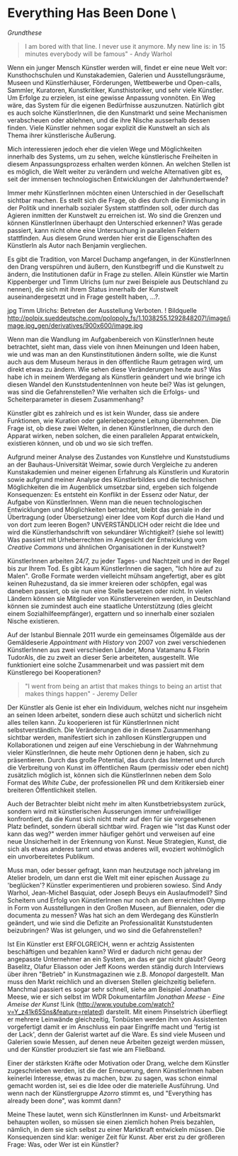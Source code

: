 # Everything Has Been Done \
  *Grundthese*

> I am bored with that line. I never use it anymore. My new line is: in 15 minutes everybody will be famous" - Andy Warhol

Wenn ein junger Mensch Künstler werden will, findet er eine neue Welt vor: Kunsthochschulen und Kunstakademien, Galerien und 
Ausstellungsräume, Museen und Künstlerhäuser, Förderungen, Wettbewerbe und Open-calls, Sammler, Kuratoren, Kunstkritiker, 
Kunsthistoriker, und sehr viele Künstler.  Um Erfolge zu erzielen, ist eine gewisse Anpassung vonnöten. Ein Weg wäre, das System 
für die eigenen Bedürfnisse auszunutzen. Natürlich gibt es auch solche KünstlerInnen, die den Kunstmarkt und seine Mechanismen verabscheuen 
oder ablehnen, und die ihre Nische ausserhalb dessen finden. Viele Künstler nehmen sogar explizit die Kunstwelt an sich als Thema ihrer 
künstlerische Äußerung.

Mich interessieren jedoch eher die vielen Wege und Möglichkeiten innerhalb des Systems, um zu sehen, welche künstlerische Freiheiten in diesem 
Anpassungsprozess erhalten werden können. An welchen Stellen ist es möglich, die Welt weiter zu verändern und welche Alternativen gibt es, 
seit der immensen technologischen Entwicklungen der Jahrhundertwende? 

Immer mehr KünstlerInnen möchten einen Unterschied in der Gesellschaft sichtbar machen. Es stellt sich die Frage, ob dies durch 
die Einmischung in der Politik und innerhalb sozialer System stattfinden soll, oder durch das Agieren inmitten der Kunstwelt zu erreichen ist. 
Wo sind die Grenzen und können KünstlerInnen überhaupt den Unterschied erkennen? Was gerade passiert, kann nicht ohne eine Untersuchung 
in parallelen Feldern stattfinden. Aus diesem Grund werden hier erst die Eigenschaften des KünstlerIn als Autor nach Benjamin vergliechen.

Es gibt die Tradition, von Marcel Duchamp angefangen, in der KünstlerInnen den Drang verspühren und äußern, den Kunstbegriff und die 
Kunstwelt zu ändern, die Institutionen dafür in Frage zu stellen. Allein Künstler wie Martin Kippenberger und Timm Ulrichs (um nur 
zwei Beispiele aus Deutschland zu nennen), die sich mit ihrem Status innerhalb der Kunstwelt auseinandergesetzt und in Frage gestellt haben, …?.

   jpg Timm Ulrichs: Betreten der Ausstellung Verboten.
   ! Bildquelle http://polpix.sueddeutsche.com/polopoly_fs/1.1038255.1292848207!/image/image.jpg_gen/derivatives/900x600/image.jpg

Wenn man die Wandlung im Aufgabenbereich von KünstlerInnen heute betrachtet, sieht man, dass viele von ihnen Meinungen und Ideen haben,
wie und was man an den Kunstinstitutionen ändern sollte, wie die Kunst auch aus dem Museum heraus in den öffentliche Raum getragen 
wird, um direkt etwas zu ändern. Wie sehen diese Veränderungen heute aus? Was habe ich in meinem Werdegang als Künstlerin geändert und wie 
bringe ich diesen Wandel den KunststudentenInnen von heute bei? Was ist gelungen, was sind die Gefahrenstellen? Wie verhalten sich die Erfolgs- und 
Scheiterparameter in diesem Zusammenhang?

Künstler gibt es zahlreich und es ist kein Wunder, dass sie andere Funktionen, wie Kuration oder galeriebezogene Leitung übernehmen. 
Die Frage ist, ob diese zwei Welten, in denen KünstlerInnen, die durch den Apparat wirken, neben solchen, die einen parallelen Apparat 
entwickeln, existieren können, und ob und wo sie sich treffen.

Aufgrund meiner Analyse des Zustandes von Kunstlehre und Kunststudiums an der Bauhaus-Universität Weimar, sowie durch Vergleiche zu 
anderen Kunstakademien und meiner eigenen Erfahrung als Künstlerin und Kuratorin sowie aufgrund meiner Analyse des Künstlerbildes und die 
technischen Möglichkeiten die im Augenblick umsetzbar sind, ergeben sich folgende Konsequenzen: Es entsteht ein Konflikt in der Essenz 
oder Natur, der Aufgabe von KünstlerInnen. Wenn man die neuen technologischen Entwicklungen und Möglichkeiten betrachtet, bleibt das 
geniale in der Übertragung (oder Übersetzung) einer Idee vom Kopf durch die Hand und von dort zum leeren Bogen? UNVERSTÄNDLICH oder 
reicht die Idee und wird die Künstlerhandschrift von sekundärer Wichtigkeit? (siehe sol lewitt) Was passiert mit Urheberrechten im Angesicht der 
Entwicklung vom *Creative Commons* und ähnlichen Organisationen in der Kunstwelt? 

KünstlerInnen arbeiten 24/7, zu jeder Tages- und Nachtzeit und in der Regel bis zur Ihrem Tod. Es gibt kaum KünstlerInnen die sagen, "Ich höre auf zu Malen". 
Große Formate werden vielleicht mühsam angefertigt, aber es gibt keinen Ruhezustand, da sie immer kreieren oder schöpfen, egal was daneben passiert, 
ob sie nun eine Stelle besetzen oder nicht. In vielen Ländern können sie Mitglieder von Künstlervereinen werden, in Deutschland können sie zumindest 
auch eine staatliche Unterstützung (dies gleicht einem Sozialhilfeempfänger), ergattern und so innerhalb einer sozialen Nische existieren.

Auf der Istanbul Biennale 2011 wurde ein gemeinsames Ölgemälde aus der Gemäldeserie *Appointment with History* von 2007 von zwei verschiedenen 
KünstlerInnen aus zwei verschieden Länder, Mona Vatamanu & Florin TudorAls, die zu zweit an dieser Serie arbeiteten, ausgestellt. 
Wie funktioniert eine solche Zusammenarbeit und was passiert mit dem Künstlerego bei Kooperationen?


> "I went from being an artist that makes things to being an artist that makes things happen" - Jeremy Deller


Der Künstler als Genie ist eher ein Individuum, welches nicht nur insgeheim an seinen Ideen arbeitet, sondern diese auch schützt und sicherlich 
nicht alles teilen kann. Zu kooperieren ist für KünstlerInnen nicht selbstverständlich. Die Veränderungen die in diesem Zusammenhang sichtbar 
werden, manifestiert sich in zahllosen Künstlergruppen und Kollaborationen und zeigen auf eine Verschiebung in der
Wahrnehmung vieler KünstlerInnen, die heute mehr Optionen denn je haben, sich zu präsentieren. Durch das große Potential, das durch das 
Internet und durch die Verbreitung von Kunst im öffentlichen Raum (permissiv oder eben nicht) zusätzlich möglich ist, können sich die KünstlerInnen 
neben dem Solo Format des *White Cube*, der professionellen PR und dem Kritikersieb einer breiteren Öffentlichkeit stellen.

Auch der Betrachter bleibt nicht mehr im alten Kunstbetriebsystem zurück, sondern wird mit künstlerischen Äusserungen immer unfreiwilliger 
konfrontiert, da die Kunst sich nicht mehr auf den für sie vorgesehenen Platz befindet, sondern überall sichtbar wird. Fragen wie "Ist das Kunst oder kann das weg?" 
werden immer häufiger gehört und verweisen auf eine neue Unsicherheit in der Erkennung von Kunst. Neue Strategien, Kunst, die sich als etwas anderes tarnt und 
etwas anderes will, evoziert wohlmöglich ein unvorbereitetes Publikum.  

Muss man, oder besser gefragt, kann man heutzutage noch jahrelang im Atelier brodeln, um dann erst die Welt mit einer epischen Aussage 
zu 'beglücken'? Künstler experimentieren und probieren sowieso. Sind Andy Warhol, Jean-Michel Basquiat, oder Joseph Beuys ein Auslaufmodell? 
Sind Scheitern und Erfolg von KünstlerInnen nur noch an dem erreichten Olymp in Form von Ausstellungen in den Großen Museen, auf Biennalen, 
oder die documenta zu messen? Was hat sich an dem Werdegang des KünstlerIn geändert, und wie sind die Defizite an Professionalität Kunststudenten 
beizubringen? Was ist gelungen, und wo sind die Gefahrenstellen?

Ist Ein Künstler erst ERFOLGREICH, wenn er achtzig Assistenten beschäftigen und bezahlen kann? Wird er dadurch nicht genau
der angepasste Unternehmer an ein System, an das er gar nicht glaubt? Georg Baselitz, Olafur Eliasson oder Jeff Koons werden ständig durch Interviews 
über ihren "Betrieb" in Kunstmagazinen wie z.B. *Monopol* dargestellt. Man muss den Markt  reichlich und an diversen Stellen gleichzeitig beliefern. 
Manchmal passiert es sogar sehr schnell, siehe am Beispiel Jonathan Meese, wie er sich selbst im WDR Dokumentarfilm *Jonathan Meese - Eine Ameise der Kunst* 
!Link (http://www.youtube.com/watch?v=Y_z41k65Sns&feature=related) darstellt. 
Mit einem Pinselstrich überfliegt er mehrere Leinwände gleichzeitig, Tonbüsten werden ihm von Assistenten vorgefertigt 
damit er im Anschluss ein paar Eingriffe macht und 'fertig ist der Lack', denn der Galerist wartet auf die Ware. Es sind viele Museen und Galerien 
sowie Messen, auf denen neue Arbeiten gezeigt werden müssen, und der Künstler produziert sie fast wie am Fließband.

Einer der stärksten Kräfte oder Motivation oder Drang, welche dem Künstler zugeschrieben werden, ist die der Erneuerung, denn KünstlerInnen haben 
keinerlei Interesse, etwas zu machen, bzw. zu sagen, was schon einmal gemacht worden ist, sei es die Idee oder die materielle Ausführung. Und wenn nach der Künstlergruppe 
*Azorro* stimmt es, und "Everything has already been done", was kommt dann?

Meine These lautet, wenn sich KünstlerInnen im Kunst- und Arbeitsmarkt behaupten wollen, so müssen sie einen ziemlich hohen Preis bezahlen, nämlich, 
in dem sie sich selbst zu einer Marktkraft entwickeln müssen. Die Konsequenzen sind klar: weniger Zeit für Kunst.
Aber erst zu der größeren Frage: Was, oder Wer ist ein Künstler? 





